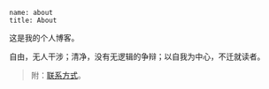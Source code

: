 ```
name: about
title: About
```

这是我的个人博客。

自由，无人干涉；清净，没有无逻辑的争辩；以自我为中心，不迁就读者。

> 附：[联系方式](/./contact/)。
